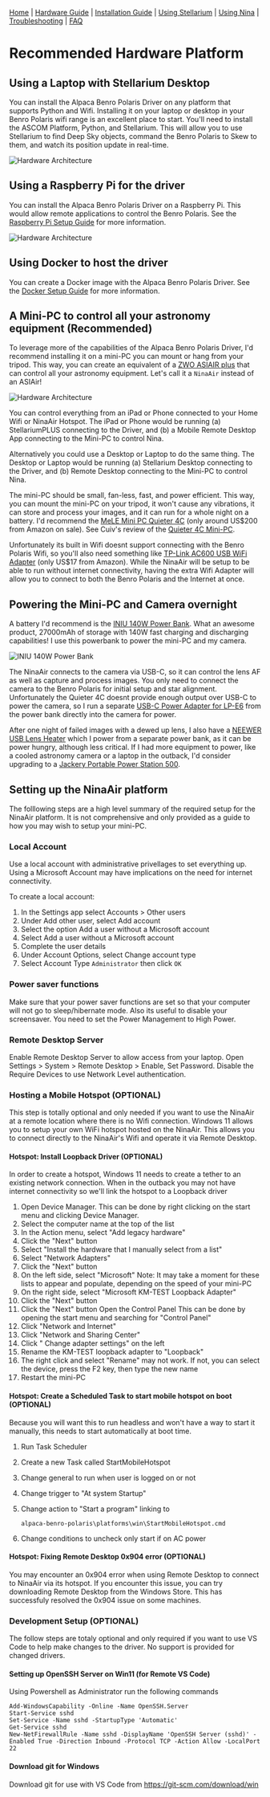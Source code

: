 [Home](../README.md) | [Hardware Guide](./hardware.md) | [Installation Guide](./installation.md) | [Using Stellarium](./stellarium.md) | [Using Nina](./nina.md) | [Troubleshooting](./troubleshooting.md) | [FAQ](./faq.md)

# Recommended Hardware Platform
## Using a Laptop with Stellarium Desktop
You can install the Alpaca Benro Polaris Driver on any platform that supports Python and Wifi. Installing it on your laptop or desktop in your Benro Polaris wifi range is an excellent place to start. You'll need to install the ASCOM Platform, Python, and Stellarium. This will allow you to use Stellarium to find Deep Sky objects, command the Benro Polaris to Skew to them, and watch its position update in real-time.

![Hardware Architecture](images/abp-hardware1.png)

## Using a Raspberry Pi for the driver
You can install the Alpaca Benro Polaris Driver on a Raspberry Pi. This would allow remote applications to control the Benro Polaris. See the [Raspberry Pi Setup Guide](./raspberrypi.md) for more information.

![Hardware Architecture](images/abp-hardware2.png)

## Using Docker to host the driver
You can create a Docker image with the Alpaca Benro Polaris Driver. See the [Docker Setup Guide](./docker.md) for more information.

## A Mini-PC to control all your astronomy equipment (Recommended)
To leverage more of the capabilities of the Alpaca Benro Polaris Driver, I'd recommend installing it on a mini-PC you can mount or hang from your tripod. This way, you can create an equivalent of a  [ZWO ASIAIR plus](https://www.zwoastro.com/product/asiair-plus/) that can control all your astronomy equipment. Let's call it a `NinaAir` instead of an ASIAir!

![Hardware Architecture](images/abp-hardware3.png)

You can control everything from an iPad or Phone connected to your Home Wifi or NinaAir Hotspot. The iPad or Phone would be running (a) StellariumPLUS connecting to the Driver, and (b) a Mobile Remote Desktop App connecting to the Mini-PC to control Nina.

Alternatively you could use a Desktop or Laptop to do the same thing. The Desktop or Laptop would be running (a) Stellarium Desktop connecting to the Driver, and (b) Remote Desktop connecting to the Mini-PC to control Nina.

The mini-PC should be small, fan-less, fast, and power efficient. This way, you can mount the mini-PC on your tripod, it won't cause any vibrations, it can store and process your images, and it can run for a whole night on a battery. I'd recommend the [MeLE Mini PC Quieter 4C](https://www.amazon.com/MeLE-Mini-Quieter-4C-Astrophotography/dp/B0CP3YL6J7) (only around US$200 from Amazon on sale). See Cuiv's review of the [Quieter 4C Mini-PC](https://www.youtube.com/watch?app=desktop&v=j8lcDyw1toQ). 


Unfortunately its built in Wifi doesnt support connecting with the Benro Polaris Wifi, so you'll also need something like [TP-Link AC600 USB WiFi Adapter](https://www.amazon.com/wireless-USB-WiFi-Adapter-PC/dp/B07P5PRK7J/) (only US$17 from Amazon). While the NinaAir will be setup to be able to run without internet connectivity, having the extra Wifi Adapter will allow you to connect to both the Benro Polaris and the Internet at once.

## Powering the Mini-PC and Camera overnight
A battery I'd recommend is the [INIU 140W Power Bank](https://www.amazon.com.au/dp/B0CB1FWNMK). What an awesome product, 27000mAh of storage with 140W fast charging and discharging capabilities! I use this powerbank to power the mini-PC and my camera. 

![INIU 140W Power Bank](images/battery.png)

The NinaAir connects to the camera via USB-C, so it can control the lens AF as well as capture and process images. You only need to connect the camera to the Benro Polaris for initial setup and star alignment. Unfortunately the Quieter 4C doesnt provide enough output over USB-C to power the camera, so I run a separate [USB-C Power Adapter for LP-E6](https://www.amazon.com.au/dp/B08PD8Z3JG) from the power bank  directly into the camera for power. 

After one night of failed images with a dewed up lens, I also have a [NEEWER USB Lens Heater](https://www.amazon.com/Telescope-Temperature-Regulator-Condensation-Astrophotography/dp/B0C6Q4YFFC) which I power from a separate power bank, as it can be power hungry, although less critical. If I had more equipment to power, like a cooled astronomy camera or a laptop in the outback, I'd consider upgrading to a [Jackery Portable Power Station 500](https://www.amazon.com.au/Jackery-Portable-Explorer-Generator-Adventure/dp/B08744R27F).


## Setting up the NinaAir platform
The folllowing steps are a high level summary of the required setup for the NinaAir platform. It is not comprehensive and only provided as a guide to how you may wish to setup your mini-PC.

### Local Account
Use a local account with administrative privellages to set everything up. Using a Microsoft Account may have implications on the need for internet connectivity. 

To create a local account:
1. In the Settings app select Accounts > Other users 
2. Under Add other user, select Add account
4. Select the option Add a user without a Microsoft account
5. Select Add a user without a Microsoft account
6. Complete the user details
7. Under Account Options, select Change account type
8. Select Account Type `Administrator` then click `OK`

### Power saver functions
Make sure that your power saver functions are set so that your computer will not go to sleep/hibernate mode. Also its useful to disable your screensaver.
You need to set the Power Management to High Power.

### Remote Desktop Server
Enable Remote Desktop Server to allow access from your laptop.
Open Settings > System > Remote Desktop > Enable, Set Password.
Disable the Require Devices to use Network Level authentication.

### Hosting a Mobile Hotspot (OPTIONAL)
This step is totally optional and only needed if you want to use the NinaAir at a remote location where there is no Wifi connection. Windows 11 allows you to setup your own WiFi hotspot hosted on the NinaAir. This allows you to connect directly to the NinaAir's Wifi and operate it via Remote Desktop.

#### Hotspot: Install Loopback Driver (OPTIONAL)
In order to create a hotspot, Windows 11 needs to create a tether to an existing network connection. When in the outback you may not have internet connectivity so we'll link the hotspot to a Loopback driver

1. Open Device Manager. This can be done by right clicking on the start menu and clicking Device Manager.
2. Select the computer name at the top of the list
3. In the Action menu, select "Add legacy hardware"
4. Click the "Next" button
5. Select "Install the hardware that I manually select from a list"
6. Select "Network Adapters"
7. Click the "Next" button
8. On the left side, select "Microsoft" Note: It may take a moment for these lists to appear and populate, depending on the speed of your mini-PC
9. On the right side, select "Microsoft KM-TEST Loopback Adapter"
10. Click the "Next" button
11. Click the "Next" button
Open the Control Panel This can be done by opening the start menu and searching for "Control Panel"
12. Click "Network and Internet"
13. Click "Network and Sharing Center"
14. Click " Change adapter settings" on the left
15. Rename the KM-TEST loopback adapter to "Loopback"
16. The right click and select "Rename" may not work. If not, you can select the device, press the F2 key, then type the new name
17. Restart the mini-PC

#### Hotspot: Create a Scheduled Task to start mobile hotspot on boot (OPTIONAL)
Because you will want this to run headless and won't have a way to start it manually, this needs to start automatically at boot time. 

1. Run Task Scheduler
2. Create a new Task called StartMobileHotspot
3. Change general to run when user is logged on or not
4. Change trigger to "At system Startup"
5. Change action to "Start a program" linking to 

   `alpaca-benro-polaris\platforms\win\StartMobileHotspot.cmd`

6. Change conditions to uncheck only start if on AC power

#### Hotspot: Fixing Remote Desktop 0x904 error (OPTIONAL)
You may encounter an 0x904 error when using Remote Desktop to connect to NinaAir via its hotspot. If you encounter this issue, you can try downloading Remote Desktop from the Windows Store. This has successfuly resolved the 0x904 issue on some machines.

### Development Setup (OPTIONAL)
The follow steps are totaly optional and only required if you want to use VS Code to help make changes to the driver.
No support is  provided for changed drivers.

#### Setting up OpenSSH Server on Win11 (for Remote VS Code)
Using Powershell as Administrator run the following commands
```
Add-WindowsCapability -Online -Name OpenSSH.Server
Start-Service sshd
Set-Service -Name sshd -StartupType 'Automatic'
Get-Service sshd
New-NetFirewallRule -Name sshd -DisplayName 'OpenSSH Server (sshd)' -Enabled True -Direction Inbound -Protocol TCP -Action Allow -LocalPort 22
```
#### Download git for Windows
Download git for use with VS Code from https://git-scm.com/download/win
